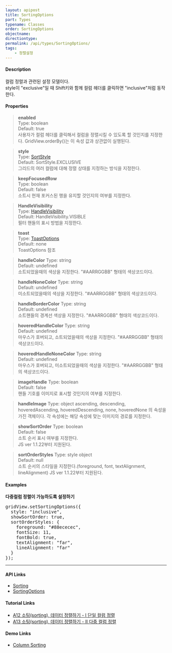 ```yaml
---
layout: apipost
title: SortingOptions
part: Types
typename: Classes
order: SortingOptions
objectname: 
directiontype: 
permalink: /api/types/SortingOptions/
tags:
    - 정렬설정
---
```



#### Description

 컬럼 정렬과 관련된 설정 모델이다.  
style이 "exclusive"일 때 Shift키와 함께 컬럼 헤더를 클릭하면 "inclusive"처럼 동작한다.  

#### Properties

> **enabled**  
> Type: boolean  
> Default: true  
> 사용자가 컬럼 헤더를 클릭해서 컬럼을 정렬시킬 수 있도록 할 것인지를 지정한다. GridView.orderBy()는 이 속성 값과 상관없이 실행된다.  

> **style**  
> Type: [SortStyle](/api/types/SortStyle)  
> Default: SortStyle.EXCLUSIVE     
> 그리드의 여러 컬럼에 대해 정렬 상태를 지정하는 방식을 지정한다.

> **keepFocusedRow**  
> Type: boolean  
> Default: false  
> 소트시 현재 포커스된 행을 유지할 것인지의 여부를 지정한다.  

> **HandleVisibility**  
> Type: [HandleVisibility](/api/types/HandleVisibility/)  
> Default: HandleVisibility.VISIBLE  
> 필터 핸들의 표시 방법을 지정한다.

> **toast**  
> Type: [ToastOptions](/api/types/ToastOptions)  
> Default: none  
> ToastOptions 참조

> **handleColor**
> Type: string  
> Default: undefined  
> 소트되었을때의 색상을 지정한다. "#AARRGGBB" 형태의 색상코드이다.  

> **handleNoneColor**
> Type: string  
> Default: undefined  
> 미소트되었을때의 색상을 지정한다. "#AARRGGBB" 형태의 색상코드이다.  

> **handleBorderColor**
> Type: string  
> Default: undefined  
> 소트핸들의 경계선 색상을 지정한다. "#AARRGGBB" 형태의 색상코드이다.  

> **hoveredHandleColor**
> Type: string  
> Default: undefined  
> 마우스가 호버되고, 소트되었을때의 색상을 지정한다. "#AARRGGBB" 형태의 색상코드이다.  

> **hoveredHandleNoneColor**
> Type: string  
> Default: undefined  
> 마우스가 호버되고, 미소트되었을때의 색상을 지정한다. "#AARRGGBB" 형태의 색상코드이다.  

> **imageHandle**
> Type: boolean  
> Default: false  
> 핸들 기호를 이미지로 표시할 것인지의 여부를 지정한다.  

> **handleImage**
> Type: object
> ascending, descending, hoveredAscending, hoveredDescending, none, hoveredNone 의 속성을 가진 객체이다. 각 속성에는 해당 속성에 맞는 이미지의 경로를 지정한다.  

> **showSortOrder**
> Type: boolean  
> Default: false  
> 소트 순서 표시 여부를 지정한다.    
> JS ver 1.1.22부터 지원된다. 

> **sortOrderStyles**
> Type: style object  
> Default: null  
> 소트 순서의 스타일을 지정한다.(foreground, font, textAlignment, lineAlignment)
> JS ver 1.1.22부터 지원된다. 

#### Examples

**다중컬럼 정렬이 가능하도록 설정하기**

<pre class="prettyprint">
gridView.setSortingOptions({
  style: "inclusive",
  showSortOrder: true, 
  sortOrderStyles: {
    foreground: "#88ececec", 
    fontSize: 11, 
    fontBold: true, 
    textAlignment: "far", 
    lineAlignment: "far"
  }
});
</pre>

---
    
#### API Links

* [Sorting](/api/features/Sorting/)
* [SortingOptions](/api/types/SortingOptions/)

#### Tutorial Links

* [A12 소팅(sorting), 데이터 정렬하기 - I 단일 컬럼 정렬](http://help.realgrid.com/tutorial/a12/)
* [A13 소팅(sorting), 데이터 정렬하기 - II 다중 컬럼 정렬](http://help.realgrid.com/tutorial/a13/)

#### Demo Links

* [Column Sorting](http://demo.realgrid.net/Demo/ColumnSorting)
